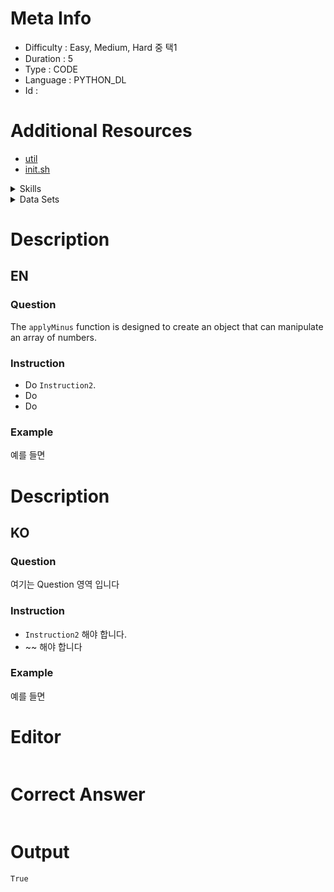 
# Meta Info
- Difficulty : Easy, Medium, Hard 중 택1
- Duration : 5
- Type : CODE
- Language : PYTHON_DL
- Id :

# Additional Resources

- [util](https://github.com/JessySeo9955/excercise-javascript/blob/d9ba406bcbdb5977909af42ab6190463bad17e07/intermediate/set1/1_question/1_question.util.js )
- [init.sh](https://github.com/JessySeo9955/excercise-javascript/blob/d9ba406bcbdb5977909af42ab6190463bad17e07/intermediate/set1/1_question/1_question.util.js )


<details>
<summary>Skills</summary>

| 스킬 아이디 | 스킬 이름      |
|--------|------------|
| 20-05  | while loop |
| -      | -          |
| -      | -          |
</details>

<details>
<summary>Data Sets</summary>

| 순번   | 파일 링크                  | 설명 | 
|------|------------------------|----|
| 1    | https://www.github.com |    |
| 2    | https://www.github.com |    |
| 3    | https://www.github.com |    |
</details>



# Description 
## EN
### Question
The `applyMinus` function is designed to create an object that can manipulate an array of numbers.

### Instruction
- Do `Instruction2`.
- Do
- Do

### Example
예를 들면

# Description
## KO
### Question
여기는 Question 영역 입니다

### Instruction
- `Instruction2` 해야 합니다.
- ~~ 해야 합니다

### Example
예를 들면

# Editor

```python


```


# Correct Answer
```python


```

# Output
```
True
```

